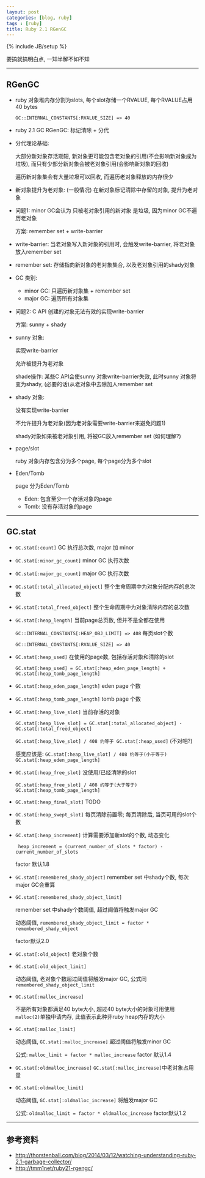 ```yaml
---
layout: post
categories: [blog, ruby]
tags : [ruby]
title: Ruby 2.1 RGenGC
---
```

{% include JB/setup %}

要搞就搞明白点, 一知半解不如不知

---

## RGenGC

* ruby 对象堆内存分割为slots, 每个slot存储一个RVALUE, 每个RVALUE占用40 bytes

  `GC::INTERNAL_CONSTANTS[:RVALUE_SIZE] => 40`

* ruby 2.1 GC RGenGC:  标记清除 + 分代

* 分代理论基础:

  大部分新对象存活期短, 新对象更可能包含老对象的引用(不会影响新对象成为垃圾), 而只有少部分新对象会被老对象引用(会影响新对象的回收)

  遍历新对象集会有大量垃圾可以回收, 而遍历老对象释放的内存很少

* 新对象提升为老对象: (一般情况) 在新对象标记清除中存留的对象, 提升为老对象

* 问题1: minor GC会认为 只被老对象引用的新对象 是垃圾, 因为minor GC不遍历老对象

  方案: remember set + write-barrier

* write-barrier: 当老对象写入新对象的引用时, 会触发write-barrier, 将老对象放入remember set

* remember set: 存储指向新对象的老对象集合, 以及老对象引用的shady对象

* GC 类别:

  * minor GC: 只遍历新对象集 + remember set
  * major GC: 遍历所有对象集

* 问题2:  C API 创建的对象无法有效的实现write-barrier

  方案: sunny + shady

* sunny 对象:

  实现write-barrier

  允许被提升为老对象

  shade操作: 某些C API会使sunny 对象write-barrier失效, 此时sunny 对象将变为shady, (必要的话)从老对象中去除加人remember set

* shady 对象:

  没有实现write-barrier

  不允许提升为老对象(因为老对象需要write-barrier来避免问题1)

  shady对象如果被老对象引用, 将被GC放入remember set (如何理解?)

* page/slot

  ruby 对象内存包含分为多个page, 每个page分为多个slot

* Eden/Tomb

  page 分为Eden/Tomb

  * Eden: 包含至少一个存活对象的page
  * Tomb: 没有存活对象的page

---

## GC.stat

* `GC.stat[:count]` GC 执行总次数, major 加 minor

* `GC.stat[:minor_gc_count]` minor GC 执行次数

* `GC.stat[:major_gc_count]` major GC 执行次数

* `GC.stat[:total_allocated_object]` 整个生命周期中为对象分配内存的总次数

* `GC.stat[:total_freed_object]` 整个生命周期中为对象清除内存的总次数

* `GC.stat[:heap_length]` 当前page总页数, 但并不是全都在使用

  `GC::INTERNAL_CONSTANTS[:HEAP_OBJ_LIMIT] => 408` 每页slot个数

  `GC::INTERNAL_CONSTANTS[:RVALUE_SIZE] => 40`

* `GC.stat[:heap_used]` 在使用的page数, 包括存活对象和清除的slot

  `GC.stat[:heap_used] = GC.stat[:heap_eden_page_length] + GC.stat[:heap_tomb_page_length]`

* `GC.stat[:heap_eden_page_length]` eden page 个数

* `GC.stat[:heap_tomb_page_length]` tomb page 个数

* `GC.stat[:heap_live_slot]` 当前存活的对象

  `GC.stat[:heap_live_slot] = GC.stat[:total_allocated_object] - GC.stat[:total_freed_object]`

  `GC.stat[:heap_live_slot] / 408 约等于 GC.stat[:heap_used]` (不对吧?)

  感觉应该是: `GC.stat[:heap_live_slot] / 408 约等于(小于等于) GC.stat[:heap_eden_page_length]`

* `GC.stat[:heap_free_slot]` 没使用/已经清除的slot

  `GC.stat[:heap_free_slot] / 408 约等于(大于等于) GC.stat[:heap_tomb_page_length]`

* `GC.stat[:heap_final_slot]` TODO

* `GC.stat[:heap_swept_slot]` 每页清除前置零; 每页清除后, 当页可用的slot个数

* `GC.stat[:heap_increment]` 计算需要添加新slot的个数, 动态变化

  ` heap_increment = (current_number_of_slots * factor) - current_number_of_slots`

  factor 默认1.8

* `GC.stat[:remembered_shady_object]` remember set 中shady个数, 每次major GC会重算

* `GC.stat[:remembered_shady_object_limit]`

  remember set 中shady个数阈值, 超过阈值将触发major GC

  动态阈值, `remembered_shady_object_limit = factor * remembered_shady_object`

  factor默认2.0

* `GC.stat[:old_object]` 老对象个数

* `GC.stat[:old_object_limit]`

  动态阈值, 老对象个数超过阈值将触发major GC, 公式同`remembered_shady_object_limit`

* `GC.stat[:malloc_increase]`

  不是所有对象都满足40 byte大小, 超过40 byte大小的对象可用使用`malloc(2)`单独申请内存, 此值表示此种非ruby heap内存的大小


* `GC.stat[:malloc_limit]`

  动态阈值, `GC.stat[:malloc_increase]` 超过阈值将触发minor GC

  公式: `malloc_limit = factor * malloc_increase` factor 默认1.4

* `GC.stat[:oldmalloc_increase]` `GC.stat[:malloc_increase]`中老对象占用量

* `GC.stat[:oldmalloc_limit]`

  动态阈值, `GC.stat[:oldmalloc_increase]` 将触发major GC

  公式: `oldmalloc_limit = factor * oldmalloc_increase` factor默认1.2

----

## 参考资料

* <http://thorstenball.com/blog/2014/03/12/watching-understanding-ruby-2.1-garbage-collector/>
* <http://tmm1net/ruby21-rgengc/>
